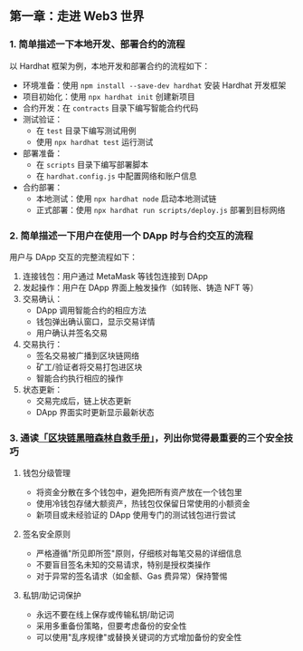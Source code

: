 ## 第一章：走进 Web3 世界

### 1. 简单描述一下本地开发、部署合约的流程

   以 Hardhat 框架为例，本地开发和部署合约的流程如下：
   - 环境准备：使用 `npm install --save-dev hardhat` 安装 Hardhat 开发框架
   - 项目初始化：使用 `npx hardhat init` 创建新项目
   - 合约开发：在 `contracts` 目录下编写智能合约代码
   - 测试验证：
     - 在 `test` 目录下编写测试用例
     - 使用 `npx hardhat test` 运行测试
   - 部署准备：
     - 在 `scripts` 目录下编写部署脚本
     - 在 `hardhat.config.js` 中配置网络和账户信息
   - 合约部署：
     - 本地测试：使用 `npx hardhat node` 启动本地测试链
     - 正式部署：使用 `npx hardhat run scripts/deploy.js` 部署到目标网络

### 2. 简单描述一下用户在使用一个 DApp 时与合约交互的流程

   用户与 DApp 交互的完整流程如下：
   1. 连接钱包：用户通过 MetaMask 等钱包连接到 DApp
   2. 发起操作：用户在 DApp 界面上触发操作（如转账、铸造 NFT 等）
   3. 交易确认：
      - DApp 调用智能合约的相应方法
      - 钱包弹出确认窗口，显示交易详情
      - 用户确认并签名交易
   4. 交易执行：
      - 签名交易被广播到区块链网络
      - 矿工/验证者将交易打包进区块
      - 智能合约执行相应的操作
   5. 状态更新：
      - 交易完成后，链上状态更新
      - DApp 界面实时更新显示最新状态

### 3. 通读[「区块链黑暗森林自救手册」](https://github.com/slowmist/Blockchain-dark-forest-selfguard-handbook/blob/main/README_CN.md)，列出你觉得最重要的三个安全技巧

   1. 钱包分级管理
      - 将资金分散在多个钱包中，避免把所有资产放在一个钱包里
      - 使用冷钱包存储大额资产，热钱包仅保留日常使用的小额资金
      - 新项目或未经验证的 DApp 使用专门的测试钱包进行尝试

   2. 签名安全原则
      - 严格遵循"所见即所签"原则，仔细核对每笔交易的详细信息
      - 不要盲目签名未知的交易请求，特别是授权类操作
      - 对于异常的签名请求（如金额、Gas 费异常）保持警惕

   3. 私钥/助记词保护
      - 永远不要在线上保存或传输私钥/助记词
      - 采用多重备份策略，但要考虑备份的安全性
      - 可以使用"乱序规律"或替换关键词的方式增加备份的安全性
